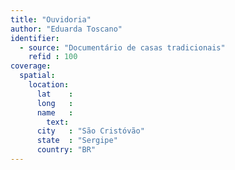 ```yaml
---
title: "Ouvidoria"
author: "Eduarda Toscano"
identifier:
  - source: "Documentário de casas tradicionais"
    refid : 100
coverage:
  spatial:
    location:
      lat    :
      long   :
      name   :
        text:
      city   : "São Cristóvão"
      state  : "Sergipe"
      country: "BR"
---
```


